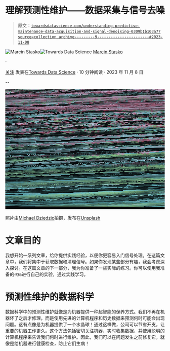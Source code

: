 # 理解预测性维护——数据采集与信号去噪

> 原文：[`towardsdatascience.com/understanding-predictive-maintenance-data-acquisition-and-signal-denoising-0309b1b103a7?source=collection_archive---------9-----------------------#2023-11-08`](https://towardsdatascience.com/understanding-predictive-maintenance-data-acquisition-and-signal-denoising-0309b1b103a7?source=collection_archive---------9-----------------------#2023-11-08)

[](https://marcin-staskopl.medium.com/?source=post_page-----0309b1b103a7--------------------------------)![Marcin Stasko](https://marcin-staskopl.medium.com/?source=post_page-----0309b1b103a7--------------------------------)[](https://towardsdatascience.com/?source=post_page-----0309b1b103a7--------------------------------)![Towards Data Science](https://towardsdatascience.com/?source=post_page-----0309b1b103a7--------------------------------) [Marcin Stasko](https://marcin-staskopl.medium.com/?source=post_page-----0309b1b103a7--------------------------------)

·

[关注](https://medium.com/m/signin?actionUrl=https%3A%2F%2Fmedium.com%2F_%2Fsubscribe%2Fuser%2Fd8736adba55&operation=register&redirect=https%3A%2F%2Ftowardsdatascience.com%2Funderstanding-predictive-maintenance-data-acquisition-and-signal-denoising-0309b1b103a7&user=Marcin+Stasko&userId=d8736adba55&source=post_page-d8736adba55----0309b1b103a7---------------------post_header-----------) 发表在[Towards Data Science](https://towardsdatascience.com/?source=post_page-----0309b1b103a7--------------------------------) · 10 分钟阅读 · 2023 年 11 月 8 日 [](https://medium.com/m/signin?actionUrl=https%3A%2F%2Fmedium.com%2F_%2Fvote%2Ftowards-data-science%2F0309b1b103a7&operation=register&redirect=https%3A%2F%2Ftowardsdatascience.com%2Funderstanding-predictive-maintenance-data-acquisition-and-signal-denoising-0309b1b103a7&user=Marcin+Stasko&userId=d8736adba55&source=-----0309b1b103a7---------------------clap_footer-----------)

--

[](https://medium.com/m/signin?actionUrl=https%3A%2F%2Fmedium.com%2F_%2Fbookmark%2Fp%2F0309b1b103a7&operation=register&redirect=https%3A%2F%2Ftowardsdatascience.com%2Funderstanding-predictive-maintenance-data-acquisition-and-signal-denoising-0309b1b103a7&source=-----0309b1b103a7---------------------bookmark_footer-----------)![](img/7b22da632d98376927dfee8109eb915f.png)

照片由[Michael Dziedzic](https://unsplash.com/@lazycreekimages?utm_source=medium&utm_medium=referral)拍摄，发布在[Unsplash](https://unsplash.com/?utm_source=medium&utm_medium=referral)

# 文章目的

我想开始一系列文章，给你提供实践经验，以便你更容易入门信号处理。在这篇文章中，我们将集中于获取数据和清理信号。如果你发现某些部分有趣，我会考虑深入探讨。在这篇文章的下一部分，我为你准备了一些实际的练习。你可以使用我准备的`代码`进行自己的实验，通过实践学习。

# 预测性维护的数据科学

数据科学中的预测性维护就像是为机器提供一种超智能的保养方式。我们不再在机器坏了之后才修理，而是使用先进的计算机程序和历史数据来预测何时可能会出现问题。这有点像是为机器提供了一个水晶球！通过这样做，公司可以节省开支，让重要的机器工作更久。这个方法包括密切关注机器、实时收集数据，并使用聪明的计算机程序来告诉我们何时进行维护。因此，我们可以在问题发生之前修复它，就像是给机器进行健康检查，防止它们生病！
